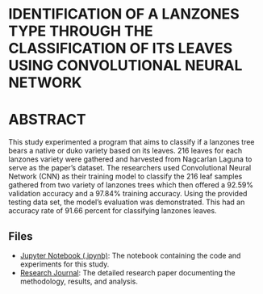 # IDENTIFICATION OF A LANZONES TYPE THROUGH THE CLASSIFICATION OF ITS LEAVES USING CONVOLUTIONAL NEURAL NETWORK

# ABSTRACT
This study experimented a program that aims to
classify if a lanzones tree bears a native or duko variety
based on its leaves. 216 leaves for each lanzones variety were
gathered and harvested from Nagcarlan Laguna to serve
as the paper’s dataset. The researchers used Convolutional
Neural Network (CNN) as their training model to classify
the 216 leaf samples gathered from two variety of lanzones
trees which then offered a 92.59% validation accuracy and
a 97.84% training accuracy. Using the provided testing data
set, the model’s evaluation was demonstrated. This had an
accuracy rate of 91.66 percent for classifying lanzones leaves.

## Files

- [Jupyter Notebook (.ipynb)](https://github.com/CarlosMelchor/lanzones_identification_using_CNN/blob/main/Lanzones_Identification_using_CNN.ipynb): The notebook containing the code and experiments for this study.
- [Research Journal](https://github.com/CarlosMelchor/lanzones_identification_using_CNN/blob/main/CS124P%20Group%203%20-%20Research%20Journal.pdf): The detailed research paper documenting the methodology, results, and analysis.


